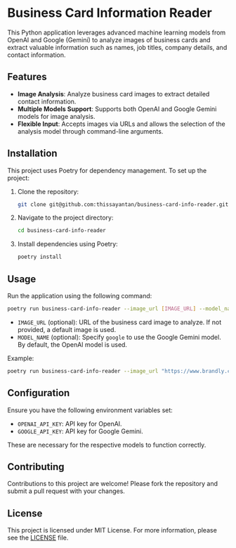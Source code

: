 # Business Card Information Reader

This Python application leverages advanced machine learning models from OpenAI and Google (Gemini) to analyze images of business cards and extract valuable information such as names, job titles, company details, and contact information.

## Features

- **Image Analysis**: Analyze business card images to extract detailed contact information.
- **Multiple Models Support**: Supports both OpenAI and Google Gemini models for image analysis.
- **Flexible Input**: Accepts images via URLs and allows the selection of the analysis model through command-line arguments.

## Installation

This project uses Poetry for dependency management. To set up the project:

1. Clone the repository:
   ```bash
   git clone git@github.com:thissayantan/business-card-info-reader.git
   ```
2. Navigate to the project directory:
   ```bash
   cd business-card-info-reader
   ```
3. Install dependencies using Poetry:
   ```bash
   poetry install
   ```

## Usage

Run the application using the following command:

```bash
poetry run business-card-info-reader --image_url [IMAGE_URL] --model_name [MODEL_NAME]
```

- `IMAGE_URL` (optional): URL of the business card image to analyze. If not provided, a default image is used.
- `MODEL_NAME` (optional): Specify `google` to use the Google Gemini model. By default, the OpenAI model is used.

Example:
```bash
poetry run business-card-info-reader --image_url "https://www.brandly.com/blog/img/uploads/7file-10_awesome_socialmedia_icons.jpg" --model_name "gemini"
```

## Configuration

Ensure you have the following environment variables set:

- `OPENAI_API_KEY`: API key for OpenAI.
- `GOOGLE_API_KEY`: API key for Google Gemini.

These are necessary for the respective models to function correctly.

## Contributing

Contributions to this project are welcome! Please fork the repository and submit a pull request with your changes.

## License

This project is licensed under MIT License. For more information, please see the [LICENSE](https://github.com/thissayantan/business-card-info-reader/blob/main/LICENSE) file.
